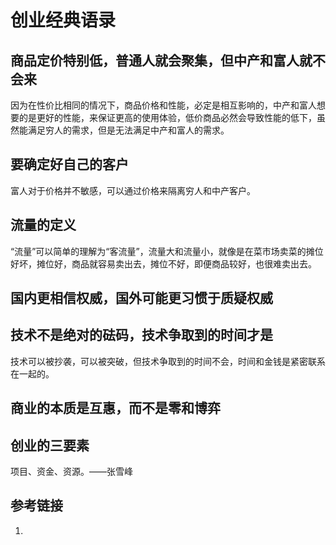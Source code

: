 # 创业经典语录


## 商品定价特别低，普通人就会聚集，但中产和富人就不会来

因为在性价比相同的情况下，商品价格和性能，必定是相互影响的，中产和富人想要的是更好的性能，来保证更高的使用体验，低价商品必然会导致性能的低下，虽然能满足穷人的需求，但是无法满足中产和富人的需求。

## 要确定好自己的客户

富人对于价格并不敏感，可以通过价格来隔离穷人和中产客户。


## 流量的定义

“流量”可以简单的理解为“客流量”，流量大和流量小，就像是在菜市场卖菜的摊位好坏，摊位好，商品就容易卖出去，摊位不好，即便商品较好，也很难卖出去。

## 国内更相信权威，国外可能更习惯于质疑权威


## 技术不是绝对的砝码，技术争取到的时间才是


技术可以被抄袭，可以被突破，但技术争取到的时间不会，时间和金钱是紧密联系在一起的。

## 商业的本质是互惠，而不是零和博弈



## 创业的三要素

项目、资金、资源。——张雪峰

## 参考链接
1. 